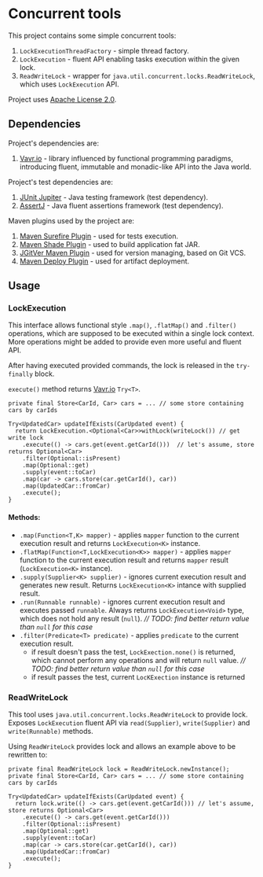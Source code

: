 # Concurrent tools
This project contains some simple concurrent tools:

1. `LockExecutionThreadFactory` - simple thread factory.
1. `LockExecution` - fluent API enabling tasks execution within the given lock.
1. `ReadWriteLock` - wrapper for `java.util.concurrent.locks.ReadWriteLock`, which uses `LockExecution` API.

Project uses [Apache License 2.0](http://www.apache.org/licenses/LICENSE-2.0).

## Dependencies

Project's dependencies are:
1. [Vavr.io](https://www.vavr.io/) - library influenced by functional programming paradigms, introducing fluent, immutable 
and monadic-like API into the Java world.

Project's test dependencies are:
1. [JUnit Jupiter](https://junit.org/junit5/docs/current/user-guide/) - Java testing framework (test dependency).
1. [AssertJ](https://joel-costigliola.github.io/assertj/) - Java fluent assertions framework (test dependency).

Maven plugins used by the project are:
1. [Maven Surefire Plugin](http://maven.apache.org/surefire/maven-surefire-plugin/) - used for tests execution.
1. [Maven Shade Plugin](http://maven.apache.org/plugins/maven-shade-plugin/) - used to build application fat JAR.
1. [JGitVer Maven Plugin](https://github.com/jgitver/jgitver-maven-plugin) - used for version managing, based on Git VCS.
1. [Maven Deploy Plugin](https://maven.apache.org/plugins/maven-deploy-plugin/) - used for artifact deployment.

## Usage
### LockExecution

This interface allows functional style `.map()`, `.flatMap()` and `.filter()` operations, which are
supposed to be executed within a single lock context. More operations might be added to provide 
even more useful and fluent API.

After having executed provided commands, the lock is released in the `try-finally` block.

`execute()` method returns [Vavr.io](https://www.vavr.io/) `Try<T>`.

```
private final Store<CarId, Car> cars = ... // some store containing cars by carIds

Try<UpdatedCar> updateIfExists(CarUpdated event) {
  return LockExecution.<Optional<Car>>withLock(writeLock()) // get write lock
    .execute(() -> cars.get(event.getCarId()))  // let's assume, store returns Optional<Car>
    .filter(Optional::isPresent)
    .map(Optional::get)
    .supply(event::toCar)
    .map(car -> cars.store(car.getCarId(), car))
    .map(UpdatedCar::fromCar)
    .execute();
}
```

#### Methods:

* `.map(Function<T,K> mapper)` - applies `mapper` function to the current execution result
and returns `LockExecution<K>` instance.
* `.flatMap(Function<T,LockExecution<K>> mapper)` - applies `mapper` function to the current execution
result and returns `mapper` result (`LockExecution<K>` instance).
* `.supply(Supplier<K> supplier)` - ignores current execution result and generates new result.
Returns `LockExecution<K>` intance with supplied result.
* `.run(Runnable runnable)` - ignores current execution result and executes passed `runnable`.
Always returns `LockExecution<Void>` type, which does not hold any result (`null`). 
_// TODO: find better return value than `null` for this case_
* `.filter(Predicate<T> predicate)` - applies `predicate` to the current execution result.
    * if result doesn't pass the test, `LockExection.none()` is returned, which cannot perform
    any operations and will return `null` value. _// TODO: find better return value than `null` 
    for this case_
    * if result passes the test, current `LocKExection` instance is returned

### ReadWriteLock
This tool uses `java.util.concurrent.locks.ReadWriteLock` to provide lock.
Exposes `LockExecution` fluent API via `read(Supplier)`, `write(Supplier)` and `write(Runnable)` 
methods.

Using `ReadWriteLock` provides lock and allows an example above to be rewritten to:
```
private final ReadWriteLock lock = ReadWriteLock.newInstance();
private final Store<CarId, Car> cars = ... // some store containing cars by carIds

Try<UpdatedCar> updateIfExists(CarUpdated event) {
  return lock.write(() -> cars.get(event.getCarId())) // let's assume, store returns Optional<Car> 
    .execute(() -> cars.get(event.getCarId()))  
    .filter(Optional::isPresent)
    .map(Optional::get)
    .supply(event::toCar)
    .map(car -> cars.store(car.getCarId(), car))
    .map(UpdatedCar::fromCar)
    .execute();
}
```

